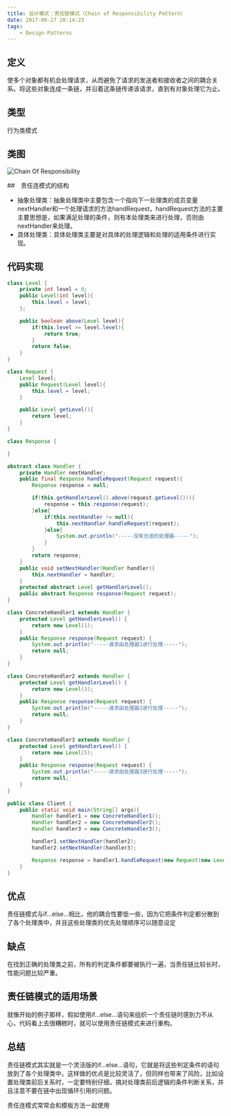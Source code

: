 ```yaml
---
title: 设计模式：责任链模式（Chain of Responsibility Pattern）
date: 2017-06-27 20:14:23
tags:
    - Design-Patterns
---
```


## 定义
使多个对象都有机会处理请求，从而避免了请求的发送者和接收者之间的耦合关系。将这些对象连成一条链，并沿着这条链传递该请求，直到有对象处理它为止。

## 类型
行为类模式

## 类图

![Chain Of Responsibility](http://cdn.shianqi.com/20171110094543_6mgH7B_ChainOfResponsibility.png)

##　责任连模式的结构
* 抽象处理类：抽象处理类中主要包含一个指向下一处理类的成员变量nextHandler和一个处理请求的方法handRequest，handRequest方法的主要主要思想是，如果满足处理的条件，则有本处理类来进行处理，否则由nextHandler来处理。
* 具体处理类：具体处理类主要是对具体的处理逻辑和处理的适用条件进行实现。

## 代码实现
```java
class Level {  
    private int level = 0;  
    public Level(int level){  
        this.level = level;  
    };  

    public boolean above(Level level){  
        if(this.level >= level.level){  
            return true;  
        }  
        return false;  
    }  
}  

class Request {  
    Level level;  
    public Request(Level level){  
        this.level = level;  
    }  

    public Level getLevel(){  
        return level;  
    }  
}  

class Response {  

}  

abstract class Handler {  
    private Handler nextHandler;      
    public final Response handleRequest(Request request){  
        Response response = null;  

        if(this.getHandlerLevel().above(request.getLevel())){  
            response = this.response(request);  
        }else{  
            if(this.nextHandler != null){  
                this.nextHandler.handleRequest(request);  
            }else{  
                System.out.println("-----没有合适的处理器-----");  
            }  
        }  
        return response;  
    }  
    public void setNextHandler(Handler handler){  
        this.nextHandler = handler;  
    }  
    protected abstract Level getHandlerLevel();  
    public abstract Response response(Request request);  
}  

class ConcreteHandler1 extends Handler {  
    protected Level getHandlerLevel() {  
        return new Level(1);  
    }  
    public Response response(Request request) {  
        System.out.println("-----请求由处理器1进行处理-----");  
        return null;  
    }  
}  

class ConcreteHandler2 extends Handler {  
    protected Level getHandlerLevel() {  
        return new Level(3);  
    }  
    public Response response(Request request) {  
        System.out.println("-----请求由处理器2进行处理-----");  
        return null;  
    }  
}  

class ConcreteHandler3 extends Handler {  
    protected Level getHandlerLevel() {  
        return new Level(5);  
    }  
    public Response response(Request request) {  
        System.out.println("-----请求由处理器3进行处理-----");  
        return null;  
    }  
}  

public class Client {  
    public static void main(String[] args){  
        Handler handler1 = new ConcreteHandler1();  
        Handler handler2 = new ConcreteHandler2();  
        Handler handler3 = new ConcreteHandler3();  

        handler1.setNextHandler(handler2);  
        handler2.setNextHandler(handler3);  

        Response response = handler1.handleRequest(new Request(new Level(4)));  
    }  
}  
```

## 优点
责任链模式与if…else…相比，他的耦合性要低一些，因为它把条件判定都分散到了各个处理类中，并且这些处理类的优先处理顺序可以随意设定

## 缺点
在找到正确的处理类之前，所有的判定条件都要被执行一遍，当责任链比较长时，性能问题比较严重。


## 责任链模式的适用场景
就像开始的例子那样，假如使用if…else…语句来组织一个责任链时感到力不从心，代码看上去很糟糕时，就可以使用责任链模式来进行重构。

## 总结
责任链模式其实就是一个灵活版的if…else…语句，它就是将这些判定条件的语句放到了各个处理类中，这样做的优点是比较灵活了，但同样也带来了风险，比如设置处理类前后关系时，一定要特别仔细，搞对处理类前后逻辑的条件判断关系，并且注意不要在链中出现循环引用的问题。

责任连模式常常会和模板方法一起使用
